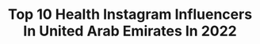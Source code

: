 ---
title: Top 10 Health Instagram Influencers In United Arab Emirates In 2022
description: >-
  Find top health Instagram influencers in United Arab Emirates in 2022. Most popular hashtags: #yoga #mydubai #healthyfood #dubai.
platform: Instagram
hits: 150
text_top: See the best Instagram accounts on inBeat.
text_bottom: Our database has 150 Instagram influencers like this in United Arab Emirates for you to collaborate.
profiles:
  - username: "spiropilot"
    fullname: >-
      Artem Spiro
    bio: >-
      I fly airplanes ☀️✈️ and more Well-being activist 🧬 Dubai 🇦🇪 #plantbased 🌱 🍀 @spirocooking 🚀 @tft.aero.dubai 🧘🏽‍♂️ @spiro.health ⚡️ @impulse_superfood
    location: "United Arab Emirates"
    followers: 48319
    engagement: 332
    commentsToLikes: 0.029017
    id: ck6tz7ui9845m0j717js6ufnu
    verified: false
    hashtags: "#spirocooking, #spirohealth, #dubai, #mama"
  - username: "ellacollinsfitness"
    fullname: >-
      Eleanor Collins 🇿🇦
    bio: >-
      DXB Health Fitness Travel Blogger | IFBB🥇| Coach @dubaifitnesschallenge register👇🏻 https://www.dubaifitnesschallenge.com/ Join the community🖤
    location: "United Arab Emirates"
    followers: 39292
    engagement: 275
    commentsToLikes: 0.023236
    id: ck5hl95wljsqx0i11ahcel3w7
    verified: false
    hashtags: "#dubaifitnesschallenge, #dubai30x30, #tlm, #workoutoftheday"
  - username: "joyfulhomecooking"
    fullname: >-
      Joyce Nicolas Mrad
    bio: >-
      👩🏻‍🍳Happy, healthy cooking in my Dubai kitchen 😋Beautiful food that puts a smile on your face 💗Gluten, dairy & sugar free |Vegan |Paleo 🍴Food stylist
    location: "United Arab Emirates"
    followers: 56330
    engagement: 411
    commentsToLikes: 0.298926
    id: ck138wefhicbv0i19f898cdo1
    verified: false
    hashtags: "#instasweets, #bakersofinstagram, #justdesserts, #veganinspo"
  - username: "hala_shares"
    fullname: >-
      Hala Jay | Vegan Food Blogger
    bio: >-
      🌱 Sharing #Vegan meal ideas 🍜 Easy and healthy recipes ⛭ Tag @hala_shares to get featured!! 👇 Click to join @abillionveg app
    location: "United Arab Emirates"
    followers: 16292
    engagement: 1553
    commentsToLikes: 0.105645
    id: ckaow98km7wul0i784ulz7xl5
    verified: false
    hashtags: "#govegan, #veganbowl, #veganfood, #glutenfree"
  - username: "veranika_vii"
    fullname: >-
      Veranika Vii
    bio: >-
      💎Muse 💎Motivator 💎Fitnes/yoga trainer 💎Health coach ❤️simple Belorussian girl who dreams big and working hard for it For collaboration DM
    location: "United Arab Emirates"
    followers: 40466
    engagement: 140
    commentsToLikes: 0.020849
    id: ck8szvub7pwl80j78s6upo2lk
    verified: false
    hashtags: "#healthylifestyle, #modeling, #diet, #loseweight"
  - username: "chefcristianmarino"
    fullname: >-
      Cristian Marino
    bio: >-
      Italian 🇮🇹 | Chef & Traveler since1999 Born in Milan ,raised between Calabria & the World . Culinary Consultant | Healthy Lifestyle | Blogger 📍Dubai
    location: "United Arab Emirates"
    followers: 24232
    engagement: 299
    commentsToLikes: 0.149437
    id: ck14jgih2k84j0i19l3efh3zy
    verified: false
    hashtags: "#chefcristianmarino, #cheflife, #loraccontoaltg1, #traveling"
  - username: "marinaveretyuk"
    fullname: >-
      WELLNESS|FITNESS|DUBAI
    bio: >-
      𝐌𝐚𝐫𝐢𝐧𝐚 𝐕𝐞𝐫𝐞𝐭𝐲𝐮𝐤 🔝10 Steps to become a better YOU 🌱Health tips to boost your body 🧘‍♀️ Balance of mind, body and soul 🥳DM me “ABC” for a surprise
    location: "United Arab Emirates"
    followers: 3995
    engagement: 747
    commentsToLikes: 0.103986
    id: ck600q2b3e1zd0i14pbw1nn19
    verified: false
    hashtags: "#makeupmodel, #dubaimakeupmodel, #fitnessmotivation, #dubaibeautycare"
  - username: "mitunds"
    fullname: >-
      MITUN DE SARKAR
    bio: >-
      ⛑💊Clinical Dietitian 🥙🍒🥑Founder Simply Healthy @simplyhealthydiets ☕️🌯Brand Ambassador Costa4u @costacoffeeuae 🎤🎼Founder,lead singer @raagafactory
    location: "United Arab Emirates"
    followers: 27987
    engagement: 239
    commentsToLikes: 0.096585
    id: ck0w2isdhokrq0i193z1l9606
    verified: false
    hashtags: "#behealthy, #stayhome, #nutrition, #costa4u"
  - username: "karenmattar"
    fullname: >-
      Karen Mattar  كارن مطر
    bio: >-
      📍Dubai Health Coach,yoga,calisthenics,🏋🏻‍♀️ I help women be the best version of themselves from the inside out-DM for coaching. Athlete @womensbest.me
    location: "United Arab Emirates"
    followers: 124448
    engagement: 287
    commentsToLikes: 0.014275
    id: ck14lk6eev3mt0i19ux5okwka
    verified: true
    hashtags: "#ad, #myfitnessjourney, #fitnessmotivation, #weighttraining"
  - username: "health_and_beauty_uae"
    fullname: >-
      Health Beauty in UAE
    bio: >-
      ✨Health & Beauty news & tips 🤷‍♂️Kids health and development 👌Moms life in Dubai #zomato level 8 @mumzworldcom OK10 @vicco.uae OK10
    location: "United Arab Emirates"
    followers: 9337
    engagement: 501
    commentsToLikes: 0.148280
    id: ck6txlbchygjd0j714b550lao
    verified: false
    hashtags: "#tastedubai, #dubairestaurants, #sharjahbloggers, #dubaispa"
---